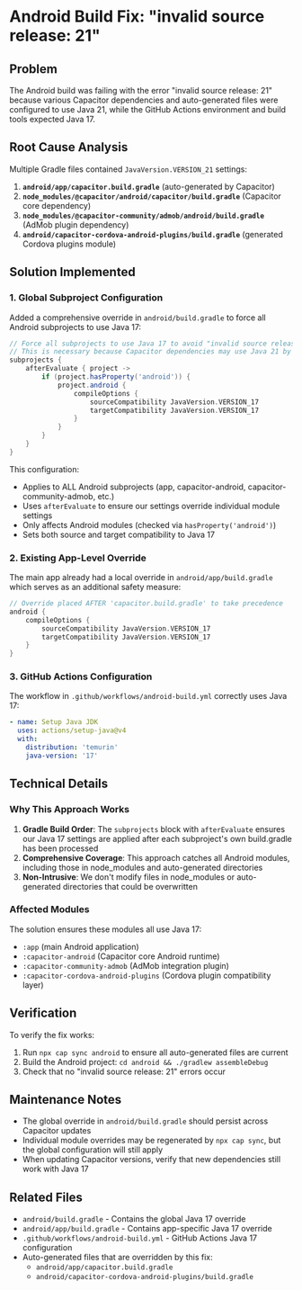 # Android Build Fix: "invalid source release: 21"

## Problem
The Android build was failing with the error "invalid source release: 21" because various Capacitor dependencies and auto-generated files were configured to use Java 21, while the GitHub Actions environment and build tools expected Java 17.

## Root Cause Analysis
Multiple Gradle files contained `JavaVersion.VERSION_21` settings:

1. **`android/app/capacitor.build.gradle`** (auto-generated by Capacitor)
2. **`node_modules/@capacitor/android/capacitor/build.gradle`** (Capacitor core dependency)
3. **`node_modules/@capacitor-community/admob/android/build.gradle`** (AdMob plugin dependency)
4. **`android/capacitor-cordova-android-plugins/build.gradle`** (generated Cordova plugins module)

## Solution Implemented

### 1. Global Subproject Configuration
Added a comprehensive override in `android/build.gradle` to force all Android subprojects to use Java 17:

```gradle
// Force all subprojects to use Java 17 to avoid "invalid source release: 21" errors
// This is necessary because Capacitor dependencies may use Java 21 by default
subprojects {
    afterEvaluate { project ->
        if (project.hasProperty('android')) {
            project.android {
                compileOptions {
                    sourceCompatibility JavaVersion.VERSION_17
                    targetCompatibility JavaVersion.VERSION_17
                }
            }
        }
    }
}
```

This configuration:
- Applies to ALL Android subprojects (app, capacitor-android, capacitor-community-admob, etc.)
- Uses `afterEvaluate` to ensure our settings override individual module settings
- Only affects Android modules (checked via `hasProperty('android')`)
- Sets both source and target compatibility to Java 17

### 2. Existing App-Level Override
The main app already had a local override in `android/app/build.gradle` which serves as an additional safety measure:

```gradle
// Override placed AFTER 'capacitor.build.gradle' to take precedence
android {
    compileOptions {
        sourceCompatibility JavaVersion.VERSION_17
        targetCompatibility JavaVersion.VERSION_17
    }
}
```

### 3. GitHub Actions Configuration
The workflow in `.github/workflows/android-build.yml` correctly uses Java 17:

```yaml
- name: Setup Java JDK
  uses: actions/setup-java@v4
  with:
    distribution: 'temurin'
    java-version: '17'
```

## Technical Details

### Why This Approach Works
1. **Gradle Build Order**: The `subprojects` block with `afterEvaluate` ensures our Java 17 settings are applied after each subproject's own build.gradle has been processed
2. **Comprehensive Coverage**: This approach catches all Android modules, including those in node_modules and auto-generated directories
3. **Non-Intrusive**: We don't modify files in node_modules or auto-generated directories that could be overwritten

### Affected Modules
The solution ensures these modules all use Java 17:
- `:app` (main Android application)
- `:capacitor-android` (Capacitor core Android runtime)
- `:capacitor-community-admob` (AdMob integration plugin)
- `:capacitor-cordova-android-plugins` (Cordova plugin compatibility layer)

## Verification
To verify the fix works:

1. Run `npx cap sync android` to ensure all auto-generated files are current
2. Build the Android project: `cd android && ./gradlew assembleDebug`
3. Check that no "invalid source release: 21" errors occur

## Maintenance Notes
- The global override in `android/build.gradle` should persist across Capacitor updates
- Individual module overrides may be regenerated by `npx cap sync`, but the global configuration will still apply
- When updating Capacitor versions, verify that new dependencies still work with Java 17

## Related Files
- `android/build.gradle` - Contains the global Java 17 override
- `android/app/build.gradle` - Contains app-specific Java 17 override
- `.github/workflows/android-build.yml` - GitHub Actions Java 17 configuration
- Auto-generated files that are overridden by this fix:
  - `android/app/capacitor.build.gradle`
  - `android/capacitor-cordova-android-plugins/build.gradle`